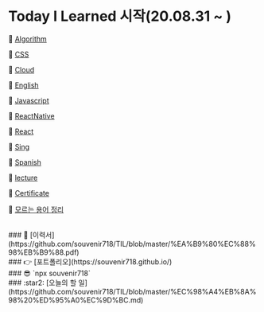 # Today I Learned 시작(20.08.31 ~ )

🧱 [Algorithm](https://github.com/souvenir718/TIL/tree/master/Algorithm)

🧱 [CSS](https://github.com/souvenir718/TIL/tree/master/CSS)

🧱 [Cloud](https://github.com/souvenir718/TIL/tree/master/CSS)

🧱 [English](https://github.com/souvenir718/TIL/tree/master/English)

🧱 [Javascript](https://github.com/souvenir718/TIL/tree/master/JS)

🧱 [ReactNative](https://github.com/souvenir718/TIL/tree/master/React%20Native)

🧱 [React](https://github.com/souvenir718/TIL/tree/master/React)

🧱 [Sing](https://github.com/souvenir718/TIL/tree/master/Sing)

🧱 [Spanish](https://github.com/souvenir718/TIL/tree/master/Spanish)

🧱 [lecture](https://github.com/souvenir718/TIL/tree/master/lecture)

🧱 [Certificate](https://github.com/souvenir718/TIL/tree/master/Certificate)

🧱 [모르는 용어 정리](https://github.com/souvenir718/TIL/blob/master/%EC%9A%A9%EC%96%B4%20%EC%A0%95%EB%A6%AC%EB%85%B8%ED%8A%B8.md)

<br/>
### 🧾 [이력서](https://github.com/souvenir718/TIL/blob/master/%EA%B9%80%EC%88%98%EB%B9%88.pdf)
<br/>
### 👉 [포트폴리오](https://souvenir718.github.io/)
<br/>
### 😎 `npx souvenir718`
<br/>
### :star2: [오늘의 할 일](https://github.com/souvenir718/TIL/blob/master/%EC%98%A4%EB%8A%98%20%ED%95%A0%EC%9D%BC.md)



